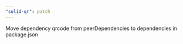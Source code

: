 ```yaml
---
"solid-qr": patch
---
```


Move dependency qrcode from peerDependencies to dependencies in package.json
